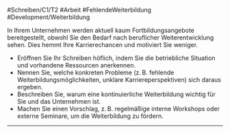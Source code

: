 #Schreiben/C1/T2 #Arbeit #FehlendeWeiterbildung
#Development/Weiterbildung

In Ihrem Unternehmen werden aktuell kaum Fortbildungsangebote bereitgestellt, obwohl Sie den Bedarf nach beruflicher Weiterentwicklung sehen. Dies hemmt Ihre Karrierechancen und motiviert Sie weniger.
- Eröffnen Sie Ihr Schreiben höflich, indem Sie die betriebliche Situation und vorhandene Ressourcen anerkennen.
- Nennen Sie, welche konkreten Probleme (z. B. fehlende Weiterbildungsmöglichkeiten, unklare Karriereperspektiven) sich daraus ergeben.
- Beschreiben Sie, warum eine kontinuierliche Weiterbildung wichtig für Sie und das Unternehmen ist.
- Machen Sie einen Vorschlag, z. B. regelmäßige interne Workshops oder externe Seminare, um die Weiterbildung zu fördern.

---
